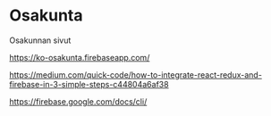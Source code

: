 # Osakunta
Osakunnan sivut

https://ko-osakunta.firebaseapp.com/

https://medium.com/quick-code/how-to-integrate-react-redux-and-firebase-in-3-simple-steps-c44804a6af38

https://firebase.google.com/docs/cli/
